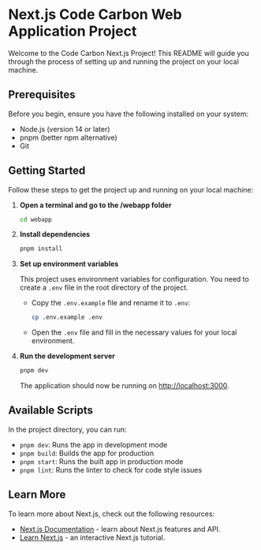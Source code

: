 # Next.js Code Carbon Web Application Project

Welcome to the Code Carbon Next.js Project! This README will guide you through the process of setting up and running the project on your local machine.

## Prerequisites

Before you begin, ensure you have the following installed on your system:

- Node.js (version 14 or later)
- pnpm (better npm alternative)
- Git

## Getting Started

Follow these steps to get the project up and running on your local machine:

1. **Open a terminal and go to the /webapp folder**

    ```bash
    cd webapp
    ```

2. **Install dependencies**

    ```bash
    pnpm install
    ```

3. **Set up environment variables**

    This project uses environment variables for configuration. You need to create a `.env` file in the root directory of the project.

    - Copy the `.env.example` file and rename it to `.env`:

        ```bash
        cp .env.example .env
        ```

    - Open the `.env` file and fill in the necessary values for your local environment.

4. **Run the development server**

    ```bash
    pnpm dev
    ```

    The application should now be running on [http://localhost:3000](http://localhost:3000).

## Available Scripts

In the project directory, you can run:

- `pnpm dev`: Runs the app in development mode
- `pnpm build`: Builds the app for production
- `pnpm start`: Runs the built app in production mode
- `pnpm lint`: Runs the linter to check for code style issues

## Learn More

To learn more about Next.js, check out the following resources:

- [Next.js Documentation](https://nextjs.org/docs) - learn about Next.js features and API.
- [Learn Next.js](https://nextjs.org/learn) - an interactive Next.js tutorial.
